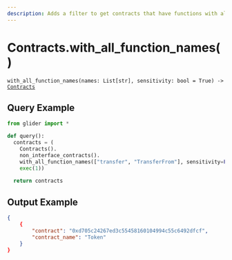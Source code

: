 ```yaml
---
description: Adds a filter to get contracts that have functions with all the given names.
---
```


# Contracts.with\_all\_function\_names()

`with_all_function_names(names: List[str], sensitivity: bool = True) ->` [`Contracts`](./)

## Query Example

```python
from glider import *

def query():
  contracts = (
    Contracts().
    non_interface_contracts().
    with_all_function_names(["transfer", "TransferFrom"], sensitivity=False).
    exec(1))

  return contracts
```

## Output Example

```json
{
    {
        "contract": "0xd705c24267ed3c55458160104994c55c6492dfcf",
        "contract_name": "Token"
    }
}
```
